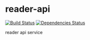 # reader-api

[![Build Status](https://travis-ci.org/gorillab/reader-api.svg?branch=master)](https://travis-ci.org/gorillab/reader-api)
[![Dependencies Status](https://david-dm.org/gorillab/reader-api.svg)](https://github.com/gorillab/reader-api)

reader api service
